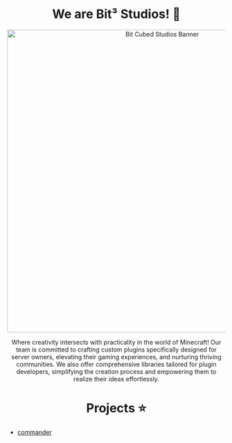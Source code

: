<h1 align="center"> We are Bit³ Studios! 👋 </h1>

<p align="center">
    <img width="700" src="https://github.com/bit-cubed-studios/.github/assets/79918051/779b583c-fa97-496c-8ada-0d038caffe39" alt="Bit Cubed Studios Banner">
</p>

<p align="center">
Where creativity intersects with practicality in the world of Minecraft! Our team is committed to crafting custom plugins specifically designed for server owners, elevating their gaming experiences, and nurturing thriving communities. We also offer comprehensive libraries tailored for plugin developers, simplifying the creation process and empowering them to realize their ideas effortlessly. 
</p>

<h1 align="center"> Projects ⭐ </h1>

- [commander](https://github.com/bit-cubed-studios/commander)
